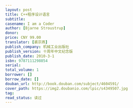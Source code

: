 ```yaml
---
layout: post
title: C++程序设计语言
subtitle:
casename: I am a Coder
author: [Bjarne Stroustrup]
donor: 
price: CNY 99.00
translator: [裘宗燕]
publish_company: 机械工业出版社
publish_version: 十周年中文纪念版
publish_date: 2010-3-1
isbn: 9787111298854
serial: 
total_volume: 1
borrower: []
borrow_date: []
douban_url: http://book.douban.com/subject/4604591/
cover_path: https://img2.doubanio.com/lpic/s4349507.jpg
tag: 
read_status: 读过
---
```

